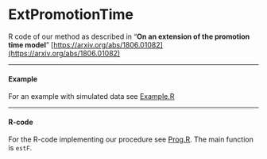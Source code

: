 # ExtPromotionTime
R code of our method as described in “**On an extension of the promotion time model**” [https://arxiv.org/abs/1806.01082](https://arxiv.org/abs/1806.01082)

***

#### Example

For an example with simulated data see  [Example.R](Example.R)

***

#### R-code

For the R-code implementing our procedure see  [Prog.R](Prog.R). The main function is `estF`.

